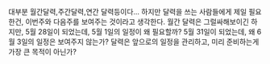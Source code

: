 대부분 월간달력,주간달력,연간 달력등이다...
하지만 달력을 쓰는 사람들에게 제일 필요한건, 이번주와 다음주를 보여주는 것이라고 생각한다. 월간 달력은 그럴싸해보이긴 하지만, 5월 28일이 되었는데, 5월 1일의 일정이 왜 필요할까? 5월 31일이 되었는데, 왜 6월 3일의 일정은 보여주지 않는가? 달력은 앞으로의 일정을 관리하고, 미리 준비하는게 가장 큰 목적이 아닌가?

